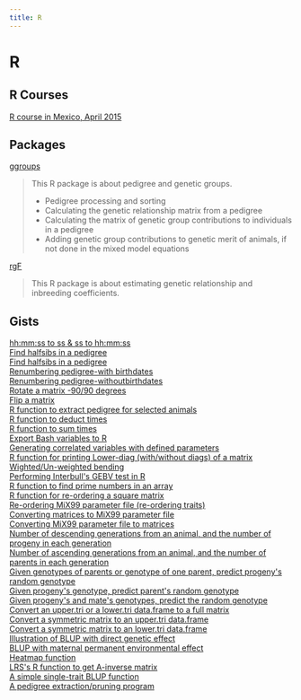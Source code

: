 ```yaml
---
title: R
---
```


# R

## R Courses

[R course in Mexico, April 2015](https://nilforooshan.github.io/rmex)

## Packages

[ggroups](https://github.com/nilforooshan/ggroups "ggroups")  
> This R package is about pedigree and genetic groups.
> * Pedigree processing and sorting
> * Calculating the genetic relationship matrix from a pedigree
> * Calculating the matrix of genetic group contributions to individuals in a pedigree
> * Adding genetic group contributions to genetic merit of animals, if not done in the mixed model equations

[rgF](https://github.com/nilforooshan/rgF "rgF")  
> This R package is about estimating genetic relationship and inbreeding coefficients.

## Gists

[hh:mm:ss to ss & ss to hh:mm:ss](https://gist.github.com/nilforooshan/69a8a2378fcf96922e06fa808b37c753 "time2sec_sec2time.md")  
[Find halfsibs in a pedigree](https://gist.github.com/nilforooshan/8c3232ac6cc487a73bd5c2c02518ba79 "halfsibs.R")  
[Find halfsibs in a pedigree](https://gist.github.com/nilforooshan/86e69ddb08fc3a0a757a99a5c0724663 "fullsibs.R")  
[Renumbering pedigree-with birthdates](https://gist.github.com/nilforooshan/a2cb37d6204ec7f936bc27ae73b9dcce "pedrenum_birthdate.md")  
[Renumbering pedigree-withoutbirthdates](https://gist.github.com/nilforooshan/ac23e5db70fa8784dc29990c760c7a67 "pedrenum.md")  
[Rotate a matrix -90/90 degrees](https://gist.github.com/nilforooshan/4f589e369bc251ed782ca2cb67100318 "mrotate.md")  
[Flip a matrix](https://gist.github.com/nilforooshan/f07cb0cb8cee43897b32a2e79167ae2d "mflip.md")  
[R function to extract pedigree for selected animals](https://gist.github.com/nilforooshan/3fe365c4f17a8b25e466dc3003442a59 "ExtractPed.md")  
[R function to deduct times](https://gist.github.com/nilforooshan/ab1c5c26164f4fb072a80e100864e79d "deducttimes.md")  
[R function to sum times](https://gist.github.com/nilforooshan/606380965a241ba1fae268b9622e8bdb "sumtimes.md")  
[Export Bash variables to R](https://gist.github.com/nilforooshan/6c5f9940722e7c20cab246777d526b05 "exp_Bashvar2R.md")  
[Generating correlated variables with defined parameters](https://gist.github.com/nilforooshan/f65999aa3831c1cde4b3f879858b0b82 "correlated_variables.md")  
[R function for printing Lower-diag (with/without diags) of a matrix](https://gist.github.com/nilforooshan/5bcc32de298296b59ecbe9b6acae017f "print_lower_diag.md")  
[Wighted/Un-weighted bending](https://gist.github.com/nilforooshan/fc482719c0d67e4fadcba469ea665352 "mbending.R")  
[Performing Interbull's GEBV test in R](https://gist.github.com/nilforooshan/0b8f32fedb8fb083d0872fc000294625 "gebvtest.R")  
[R function to find prime numbers in an array](https://gist.github.com/nilforooshan/8be3c036ada3f54315572e6dc160048e "primes.md")  
[R function for re-ordering a square matrix](https://gist.github.com/nilforooshan/e63cd36dccd14ea920f4a8c4d2bd3d49 "SQmatrix_reorder.md")  
[Re-ordering MiX99 parameter file (re-ordering traits)](https://gist.github.com/nilforooshan/5d556799100653d212fcd9e3a17c882a "reorder_MiX99_par.R")  
[Converting matrices to MiX99 parameter file](https://gist.github.com/nilforooshan/c3b4798aceb4b14545d4c2d85dfda23e "matrices2MiX99par.R")  
[Converting MiX99 parameter file to matrices](https://gist.github.com/nilforooshan/874ec62d2ccafc26b66a89d0bed1d70c "MiX99par2matrices.R")  
[Number of descending generations from an animal, and the number of progeny in each generation](https://gist.github.com/nilforooshan/03934f046c055cee4874d667ec964356 "peddescending.md")  
[Number of ascending generations from an animal, and the number of parents in each generation](https://gist.github.com/nilforooshan/a41ef2fa586d97b5e6b96b67b1aa5f2c "pedascending.md")  
[Given genotypes of parents or genotype of one parent, predict progeny's random genotype](https://gist.github.com/nilforooshan/6e47eae6d38eff63a2a91c8594c56c0c "predict_progeny_genotype_MAF.md")  
[Given progeny's genotype, predict parent's random genotype](https://gist.github.com/nilforooshan/db4a0a8da8bd26f4ef04b81f1c77dacd "predict_parent_genotype_MAF.md")  
[Given progeny's and mate's genotypes, predict the random genotype](https://gist.github.com/nilforooshan/aa22a07267b8d5fb13b683de5872ae59 "predict_parent_genotype2_MAF.md")  
[Convert an upper.tri or a lower.tri data.frame to a full matrix](https://gist.github.com/nilforooshan/3bb98f4a81bcd27a8bdd046cfc0e7d95 "tri2full.md")  
[Convert a symmetric matrix to an upper.tri data.frame](https://gist.github.com/nilforooshan/6866d1bc57673a59e989632525b9bf4b "uppertrimat2df.md")  
[Convert a symmetric matrix to an lower.tri data.frame](https://gist.github.com/nilforooshan/6e19b8f8cc2988e8fa34242f6d89a41e "lowertrimat2df.md")  
[Illustration of BLUP with direct genetic effect](https://gist.github.com/nilforooshan/fa4dab24d7084c25cf6f6899603bb229 "illustrateBLUP1.md")  
[BLUP with maternal permanent environmental effect](https://gist.github.com/nilforooshan/774fdb7139e215d95e8cd8d6472eb0aa "illustrateBLUP2.md")  
[Heatmap function](https://gist.github.com/nilforooshan/ba46fd2219f576fdadde4fe1e1d56f24 "heatmapR.md")  
[LRS's R function to get A-inverse matrix](https://gist.github.com/nilforooshan/6c5d4bf8c2c60284134aadfcab907c46 "AinvLRS.R")  
[A simple single-trait BLUP function](https://gist.github.com/nilforooshan/d6f75a5c617980d9e4b50864a771d4de "BLUPfunction.md")  
[A pedigree extraction/pruning program](https://gist.github.com/nilforooshan/af885d394d73d71f7d8f6584a35ae094 "pedBuild.md")  
